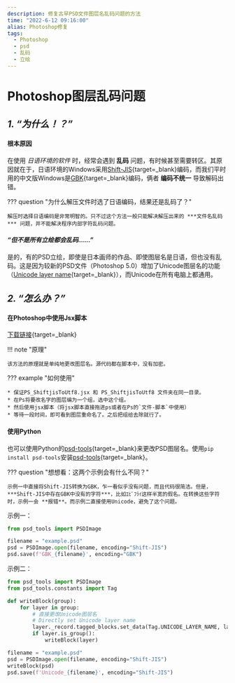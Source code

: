 ```yaml
---
description: 修复古早PSD文件图层名乱码问题的方法
time: "2022-6-12 09:16:00"
alias: Photoshop修复
tags:
  - Photoshop
  - psd
  - 乱码
  - 立绘
---
```


# Photoshop图层乱码问题

## ***1. “为什么！？”***

#### 根本原因

在使用 *日语环境的软件* 时，经常会遇到 **乱码** 问题，有时候甚至需要转区。其原因就在于，日语环境的Windows采用[Shift-JIS](https://en.wikipedia.org/wiki/Shift_JIS){target=_blank}编码，而我们平时用的中文版Windows是[GBK](https://en.wikipedia.org/wiki/GBK_(character_encoding)){target=_blank}编码，俩者 **编码不统一** 导致解码出错。
<!--一个简单的解决方案是更改Windows系统 **“非Unicode程序的语言中所使用的当前语言”** 选项，但这样会导致一部分中文程序无法运行，所以并不推荐。-->

??? question "为什么解压文件时选了日语编码，结果还是乱码了？" 

    解压时选择日语编码是非常明智的。只不过这个方法一般只能解决解压出来的 ***文件名乱码*** 问题，并不能解决程序内部字符乱码问题。

#### *“但不是所有立绘都会乱码......”*

是的，有的PSD立绘，即使是日本画师的作品、即使图层名是日语，但也没有乱码。这是因为较新的PSD文件（Photoshop 5.0）增加了Unicode图层名的功能（[Unicode layer name](https://www.adobe.com/devnet-apps/photoshop/fileformatashtml/){target=_blank}），而Unicode在所有电脑上都通用。

## ***2. “怎么办？”***

#### 在Photoshop中使用Jsx脚本

[下载链接](https://share.weiyun.com/eGHLj6uj){target=_blank}

!!! note "原理"

    该方法的原理就是单纯地更改图层名。源代码都在脚本中，没有加密。

??? example "如何使用"

    * 保证PS_ShiftjisToUtf8.jsx 和 PS_ShiftjisToUtf8 文件夹在同一目录。
    * 在Ps将要改名字的图层编为一个组，选中这个组。
    * 然后使用jsx脚本（将jsx脚本直接拖进ps或者在Ps的`文件-脚本`中使用）
    * 等待一段时间，即可看到图层重命名了。之后把组给去除就行了。

#### 使用Python

也可以使用Python的[psd-tools](https://psd-tools.readthedocs.io/en/latest/){target=_blank}来更改PSD图层名。使用`pip install psd-tools`安装[psd-tools](https://psd-tools.readthedocs.io/en/latest/){target=_blank}。

??? question "想想看：这两个示例会有什么不同？"

    示例一中直接将Shift-JIS转换为GBK，乍一看似乎没有问题，而且代码很简洁。但是，***Shift-JIS中存在GBK中没有的字符***，比如ｴﾋﾞﾌﾗｲ这样半宽的假名。在转换这些字符时，示例一会 **报错**。而示例二直接使用Unicode，避免了这个问题。

示例一：
```python
from psd_tools import PSDImage

filename = "example.psd"
psd = PSDImage.open(filename, encoding="Shift-JIS")
psd.save(f'GBK_{filename}', encoding="GBK")
```

示例二：
```python
from psd_tools import PSDImage
from psd_tools.constants import Tag

def writeBlock(group):
    for layer in group:
        # 直接更改Unicode图层名
        # Directly set Unicode layer name
        layer._record.tagged_blocks.set_data(Tag.UNICODE_LAYER_NAME, layer.name)
        if layer.is_group():
            writeBlock(layer)

filename = "example.psd"
psd = PSDImage.open(filename, encoding="Shift-JIS")
writeBlock(psd)
psd.save(f'Unicode_{filename}', encoding="Shift-JIS")
```